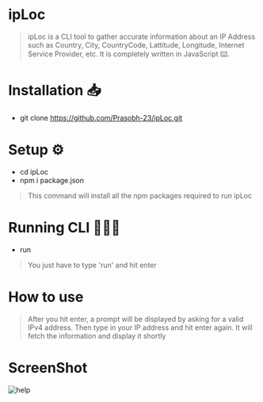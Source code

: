 # ipLoc

>ipLoc is a CLI tool to gather accurate information about an IP Address such as Country, City, CountryCode, Lattitude, Longitude, Internet Service Provider, etc.
It is completely written in JavaScript ⌨️.

# Installation 📥

* git clone https://github.com/Prasobh-23/ipLoc.git


# Setup ⚙️
* cd ipLoc
* npm i package.json 
>This command will install all the npm packages required to run ipLoc

# Running CLI 🏃🏼‍♂️

* run
>You just have to type 'run' and hit enter

# How to use

>After you hit enter, a prompt will be displayed by asking for a valid IPv4 address. Then type in your IP address and hit enter again. It will fetch the information and display it shortly

# ScreenShot

![help](https://user-images.githubusercontent.com/67050982/137878848-c737dcba-fc5a-4856-a9bd-edc1b35f3034.png)
